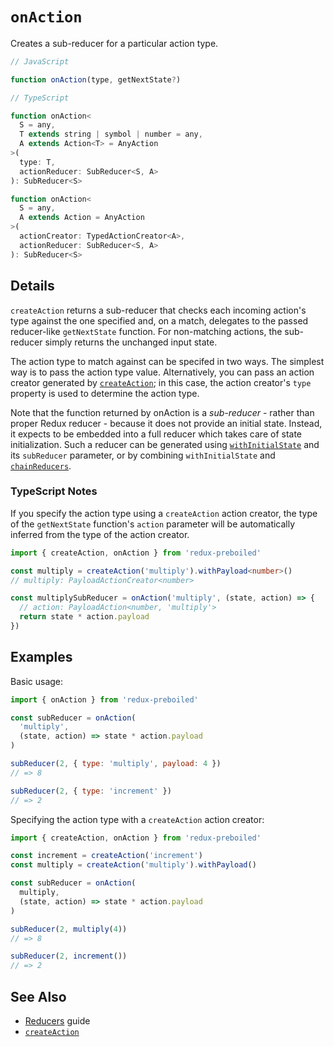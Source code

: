 # `onAction`

Creates a sub-reducer for a particular action type.

```js
// JavaScript

function onAction(type, getNextState?)
```

```ts
// TypeScript

function onAction<
  S = any,
  T extends string | symbol | number = any,
  A extends Action<T> = AnyAction
>(
  type: T,
  actionReducer: SubReducer<S, A>
): SubReducer<S>

function onAction<
  S = any,
  A extends Action = AnyAction
>(
  actionCreator: TypedActionCreator<A>,
  actionReducer: SubReducer<S, A>
): SubReducer<S>
```

## Details

`createAction` returns a sub-reducer that checks each incoming action's type
against the one specified and, on a match, delegates to the passed
reducer-like `getNextState` function. For non-matching actions, the
sub-reducer simply returns the unchanged input state.

The action type to match against can be specifed in two ways. The simplest way
is to pass the action type value. Alternatively, you can pass an action
creator generated by [`createAction`](./createAction.md); in this case, the
action creator's `type` property is used to determine the action type.

Note that the function returned by onAction is a *sub-reducer* - rather than
proper Redux reducer - because it does not provide an initial state. Instead,
it expects to be embedded into a full reducer which takes care of state
initialization. Such a reducer can be generated using
[`withInitialState`](./withInitialState.md) and its `subReducer` parameter, or
by combining `withInitialState` and [`chainReducers`](./chainReducers.md).

### TypeScript Notes

If you specify the action type using a `createAction` action creator, the type
of the `getNextState` function's `action` parameter will be automatically
inferred from the type of the action creator.

```ts
import { createAction, onAction } from 'redux-preboiled'

const multiply = createAction('multiply').withPayload<number>()
// multiply: PayloadActionCreator<number>

const multiplySubReducer = onAction('multiply', (state, action) => {
  // action: PayloadAction<number, 'multiply'>
  return state * action.payload
})
```

## Examples

Basic usage:

```js
import { onAction } from 'redux-preboiled'

const subReducer = onAction(
  'multiply',
  (state, action) => state * action.payload
)

subReducer(2, { type: 'multiply', payload: 4 })
// => 8

subReducer(2, { type: 'increment' })
// => 2
```

Specifying the action type with a `createAction` action creator:

```js
import { createAction, onAction } from 'redux-preboiled'

const increment = createAction('increment')
const multiply = createAction('multiply').withPayload()

const subReducer = onAction(
  multiply,
  (state, action) => state * action.payload
)

subReducer(2, multiply(4))
// => 8

subReducer(2, increment())
// => 2
```

## See Also

- [Reducers](../guides/reducers.md) guide
- [`createAction`](./createAction.md)
